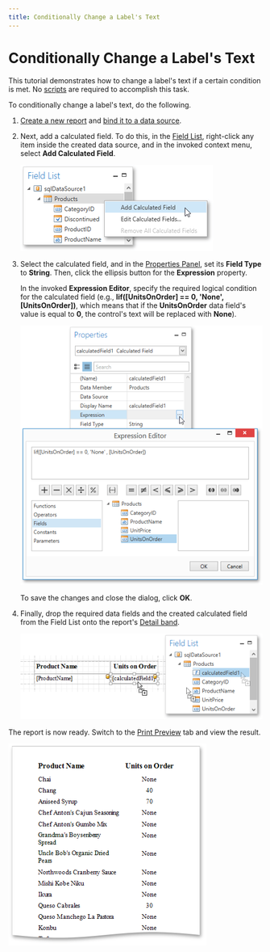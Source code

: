 ```yaml
---
title: Conditionally Change a Label's Text
---
```

# Conditionally Change a Label's Text
This tutorial demonstrates how to change a label's text if a certain condition is met. No [scripts](../scripting.md) are required to accomplish this task.

To conditionally change a label's text, do the following.
1. [Create a new report](../basic-operations/create-a-new-report.md) and [bind it to a data source](../providing-data/binding-a-report-to-data.md).
2. Next, add a calculated field. To do this, in the [Field List](../../interface-elements/field-list.md), right-click any item inside the created data source, and in the invoked context menu, select **Add Calculated Field**.
	
	![WPFDesigner_FieldListAddingCalcField](../../../../../images/img123013.png)
3. Select the calculated field, and in the [Properties Panel](../../interface-elements/properties-panel.md), set its **Field Type** to **String**. Then, click the ellipsis button for the **Expression** property.
	
	In the invoked **Expression Editor**, specify the required logical condition for the calculated field (e.g., **Iif([UnitsOnOrder] == 0, 'None', [UnitsOnOrder])**, which means that if the **UnitsOnOrder** data field's value is equal to **0**, the control's text will be replaced with **None**).
	
	![EUD_WpfReportDesigner_CondChangeLabelText_1](../../../../../images/img123669.png)
	
	To save the changes and close the dialog, click **OK**.
4. Finally, drop the required data fields and the created calculated field from the Field List onto the report's [Detail band](../../report-elements/report-bands.md).
	
	![EUD_WpfReportDesigner_CondChangeLabelText_2](../../../../../images/img123670.png)

The report is now ready. Switch to the [Print Preview](../../document-preview.md) tab and view the result.

![EUD_WpfReportDesigner_CondChangeLabelText_Result](../../../../../images/img123671.png)